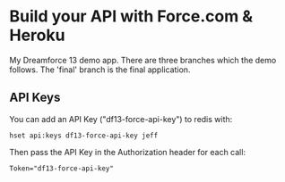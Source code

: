 # Build your API with Force.com & Heroku

My Dreamforce 13 demo app. There are three branches which the demo follows. The 'final' branch is the final application.

## API Keys

You can add an API Key ("df13-force-api-key") to redis with:

```
hset api:keys df13-force-api-key jeff
```

Then pass the API Key in the Authorization header for each call:

```
Token="df13-force-api-key"
```